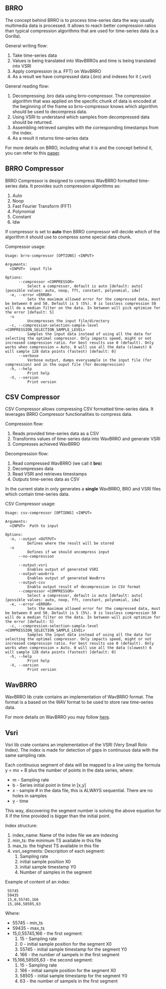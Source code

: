 BRRO
--

The concept behind BRRO is to process time-series data the way usually multimedia data is processed. It allows
to reach better compression ratios than typical compression algorithms that are used for
time-series data (e.a Gorilla).

General writing flow:
1. Take time-series data
2. Values is being translated into WavBRROs and time is being translated into VSRI
3. Apply compression (e.a. FFT) on WavBRRO
4. As a result we have compressed data (.bro) and indexes for it (.vsri)

General reading flow:
1. Decompressing .bro data using brro-compressor. The compression algorithm that was applied on the specific chunk of data is
   encoded at the beginning of the frame so brro-compressor knows which algorithm should be used to decompress data.
2. Using VSRI to understand which samples from decompressed data should be returned.
3. Assembling retrieved samples with the corresponding timestamps from the index.
4. As a result it returns time-series data

For more details on BRRO, including what it is and the concept behind it, you can refer to this [paper](../paper/BRRO.md).

BRRO Compressor
--

BRRO Compressor is designed to compress WavBRRO formatted time-series data. It provides such compression algorithms as:
1. Auto
2. Noop
3. Fast Fourier Transform (FFT)
4. Polynomial
5. Constant 
6. Idw

If compressor is set to **auto** then BRRO compressor will decide which of the algorithm it should use to compress
some special data chunk.

Compressor usage:

```
Usage: brro-compressor [OPTIONS] <INPUT>

Arguments:
  <INPUT>  input file

Options:
      --compressor <COMPRESSOR>
          Select a compressor, default is auto [default: auto] [possible values: auto, noop, fft, constant, polynomial, idw]
  -e, --error <ERROR>
          Sets the maximum allowed error for the compressed data, must be between 0 and 50. Default is 5 (5%). 0 is lossless compression 50 will do a median filter on the data. In between will pick optimize for the error [default: 5]
  -u
          Uncompresses the input file/directory
  -c, --compression-selection-sample-level <COMPRESSION_SELECTION_SAMPLE_LEVEL>
          Samples the input data instead of using all the data for selecting the optimal compressor. Only impacts speed, might or not increased compression ratio. For best results use 0 (default). Only works when compression = Auto. 0 will use all the data (slowest) 6 will sample 128 data points (fastest) [default: 0]
      --verbose
          Verbose output, dumps everysample in the input file (for compression) and in the ouput file (for decompression)
  -h, --help
          Print help
  -V, --version
          Print version
```

CSV Compressor
--

CSV Compressor allows compressing CSV formatted time-series data. It leverages BRRO Compressor functionalities to compress
data.

Compression flow:
1. Reads provided time-series data as a CSV
2. Transforms values of time-series data into WavBRRO and generate VSRI
3. Compresses achieved WavBRRO

Decompression flow:
1. Read compressed WavBRRO (we call it **bro**)
2. Decompresses data
3. Read VSRI and retrieves timestamps
4. Outputs time-series data as CSV

In the current state in only generates a **single** WavBRRO, BRO and VSRI files which contain time-series data.

CSV Compressor usage:

```
Usage: csv-compressor [OPTIONS] <INPUT>

Arguments:
  <INPUT>  Path to input

Options:
  -o, --output <OUTPUT>
          Defines where the result will be stored
  -u
          Defines if we should uncompress input
      --no-compression
          
      --output-vsri
          Enables output of generated VSRI
      --output-wavbrro
          Enables output of generated WavBrro
      --output-csv
          Enable output result of decompression in CSV format
      --compressor <COMPRESSOR>
          Select a compressor, default is auto [default: auto] [possible values: auto, noop, fft, constant, polynomial, idw]
  -e, --error <ERROR>
          Sets the maximum allowed error for the compressed data, must be between 0 and 50. Default is 5 (5%). 0 is lossless compression 50 will do a median filter on the data. In between will pick optimize for the error [default: 5]
  -c, --compression-selection-sample-level <COMPRESSION_SELECTION_SAMPLE_LEVEL>
          Samples the input data instead of using all the data for selecting the optimal compressor. Only impacts speed, might or not increased compression ratio. For best results use 0 (default). Only works when compression = Auto. 0 will use all the data (slowest) 6 will sample 128 data points (fastest) [default: 0]
  -h, --help
          Print help
  -V, --version
          Print version
```

WavBRRO
--
WavBRRO lib crate contains an implementation of WavBRRO format. The format is a based on the WAV format to be used to 
store raw time-series data.

For more details on WavBRRO you may follow [here](../wavbrro/README.md).

Vsri
--
Vsri lib crate contains an implementation of the VSRI (Very Small Rolo Index). The index is made for detection of gaps 
in continuous data with the same sampling rate.

Each continuous segment of data will be mapped to a line using the formula y = mx + B plus the number of points in 
the data series, where:
- m - Sampling rate
- b - Series initial point in time in [x,y]
- x - sample # in the data file, this is ALWAYS sequential. There are no holes in samples
- y - time

This way, discovering the segment number is solving the above equation for X if the time provided is bigger than 
the initial point.

Index structure:
1. index_name: Name of the index file we are indexing
2. min_ts: the minimum TS available in this file
3. max_ts: the highest TS available in this file
4. vsri_segments: Description of each segment:
    1. Sampling rate
    2. initial sample position X0
    3. initial sample timestamp Y0
    4. Number of samples in the segment

Example of content of an index:

     55745
     59435
     15,0,55745,166
     15,166,58505,63

Where:

- 55745 - min_ts
- 59435 - max_ts
- 15,0,55745,166 - the first segment:
    1. 15 - Sampling rate
    2. 0 - initial sample position for the segment X0
    3. 55745 - initial sample timestamp for the segment Y0
    4. 166 - the number of sampels in the first segment
- 15,166,58505,63 - the second segment:
    1. 15 - Sampling rate
    2. 166 - initial sample position for the segment X0
    3. 58505 - initial sample timestamp for the segment Y0
    4. 63 - the number of sampels in the first segment
